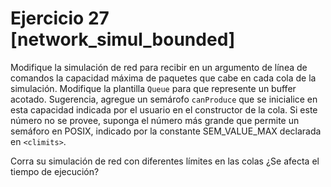  # Ejercicio 27 [network_simul_bounded]

Modifique la simulación de red para recibir en un argumento de línea de comandos la capacidad máxima de paquetes que cabe en cada cola de la simulación. Modifique la plantilla `Queue` para que represente un buffer acotado. Sugerencia, agregue un semárofo `canProduce` que se inicialice en esta capacidad indicada por el usuario en el constructor de la cola. Si este número no se provee, suponga el número más grande que permite un semáforo en POSIX, indicado por la constante SEM_VALUE_MAX declarada en `<climits>`.

Corra su simulación de red con diferentes límites en las colas ¿Se afecta el tiempo de ejecución?
